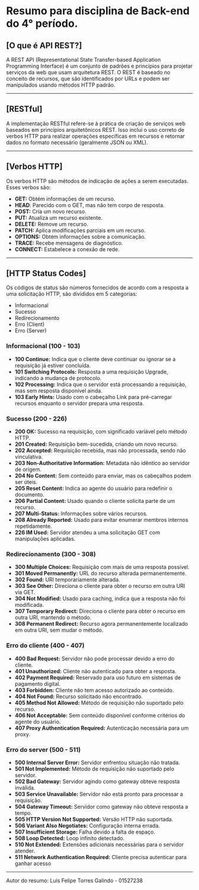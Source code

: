 # Resumo para disciplina de Back-end do 4° período.

## [O que é API REST?]

A REST API (Representational State Transfer-based Application Programming Interface) é um conjunto de padrões e princípios para projetar serviços da web que usam arquitetura REST. O REST é baseado no conceito de recursos, que são identificados por URLs e podem ser manipulados usando métodos HTTP padrão.

- - -
## [RESTful]

A implementação RESTful refere-se à prática de criação de serviços web baseados em princípios arquitetônicos REST. Isso inclui o uso correto de verbos HTTP para realizar operações específicas em recursos e retornar dados no formato necessário (geralmente JSON ou XML). 

- - -
## [Verbos HTTP]

Os verbos HTTP são métodos de indicação de ações a serem executadas.
Esses verbos são:

- **GET:** Obtém informações de um recurso.
- **HEAD**: Parecido com o GET, mas não tem corpo de resposta.
- **POST:** Cria um novo recurso.
- **PUT:** Atualiza um recurso existente.
- **DELETE:** Remove um recurso.
- **PATCH:** Aplica modificações parciais em um recurso.
- **OPTIONS:** Obtém informações sobre a comunicação.
- **TRACE:** Recebe mensagens de diagnóstico.
- **CONNECT:** Estabelece a conexão de rede.

- - -
## [HTTP Status Codes]

Os códigos de status são números fornecidos de acordo com a resposta a uma solicitação HTTP, são divididos em 5 categorias:

- Informacional
- Sucesso
- Redirecionamento
- Erro (Client)
- Erro (Server)

### Informacional (100 - 103)

- **100 Continue:** Indica que o cliente deve continuar ou ignorar se a requisição já estiver concluída.
- **101 Switching Protocols:** Resposta a uma requisição Upgrade, indicando a mudança de protocolo.
- **102 Processing:** Indica que o servidor está processando a requisição, mas sem resposta disponível ainda.
- **103 Early Hints:** Usado com o cabeçalho Link para pré-carregar recursos enquanto o servidor prepara uma resposta.

### Sucesso (200 - 226)

- **200 OK:** Sucesso na requisição, com significado variável pelo método HTTP.
- **201 Created:** Requisição bem-sucedida, criando um novo recurso.
- **202 Accepted:** Requisição recebida, mas não processada, sendo não vinculativa.
- **203 Non-Authoritative Information:** Metadata não idêntico ao servidor de origem.
- **204 No Content:** Sem conteúdo para enviar, mas os cabeçalhos podem ser úteis.
- **205 Reset Content:** Indica ao agente do usuário para redefinir o documento.
- **206 Partial Content:** Usado quando o cliente solicita parte de um recurso.
- **207 Multi-Status:** Informações sobre vários recursos.
- **208 Already Reported:** Usado para evitar enumerar membros internos repetidamente.
- **226 IM Used:** Servidor atendeu a uma solicitação GET com manipulações aplicadas.

### Redirecionamento (300 - 308)

- **300 Multiple Choices:** Requisição com mais de uma resposta possível.
- **301 Moved Permanently:** URL do recurso alterada permanentemente.
- **302 Found:** URI temporariamente alterada.
- **303 See Other:** Direciona o cliente para obter o recurso em outra URI via GET.
- **304 Not Modified:** Usado para caching, indica que a resposta não foi modificada.
- **307 Temporary Redirect:** Direciona o cliente para obter o recurso em outra URI, mantendo o método.
- **308 Permanent Redirect:** Recurso agora permanentemente localizado em outra URI, sem mudar o método.

### Erro do cliente (400 - 407)

- **400 Bad Request:** Servidor não pode processar devido a erro do cliente.
- **401 Unauthorized:** Cliente não autenticado para obter a resposta.
- **402 Payment Required:** Reservado para uso futuro em sistemas de pagamento digital.
- **403 Forbidden:** Cliente não tem acesso autorizado ao conteúdo.
- **404 Not Found:** Recurso solicitado não encontrado.
- **405 Method Not Allowed:** Método de requisição não suportado pelo recurso.
- **406 Not Acceptable:** Sem conteúdo disponível conforme critérios do agente do usuário.
- **407 Proxy Authentication Required:** Autenticação necessária para um proxy.

### Erro do server (500 - 511)

- **500 Internal Server Error:** Servidor enfrentou situação não tratada.
- **501 Not Implemented:** Método de requisição não suportado pelo servidor.
- **502 Bad Gateway:** Servidor agindo como gateway obteve resposta inválida.
- **503 Service Unavailable:** Servidor não está pronto para processar a requisição.
- **504 Gateway Timeout:** Servidor como gateway não obteve resposta a tempo.
- **505 HTTP Version Not Supported:** Versão HTTP não suportada.
- **506 Variant Also Negotiates:** Configuração interna errada.
- **507 Insufficient Storage:** Falha devido a falta de espaço.
- **508 Loop Detected:** Loop infinito detectado.
- **510 Not Extended:** Extensões adicionais necessárias para o servidor atender.
- **511 Network Authentication Required:** Cliente precisa autenticar para ganhar acesso

- - -
Autor do resumo: Luís Felipe Torres Galindo - 01527238
